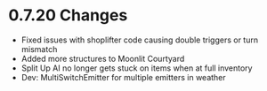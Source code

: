 # 0.7.20 Changes #

* Fixed issues with shoplifter code causing double triggers or turn mismatch
* Added more structures to Moonlit Courtyard
* Split Up AI no longer gets stuck on items when at full inventory
* Dev: MultiSwitchEmitter for multiple emitters in weather